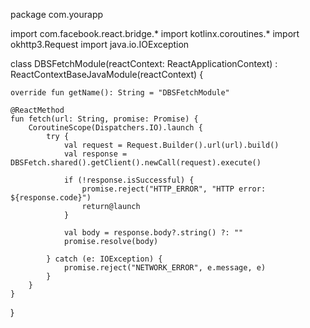 package com.yourapp

import com.facebook.react.bridge.*
import kotlinx.coroutines.*
import okhttp3.Request
import java.io.IOException

class DBSFetchModule(reactContext: ReactApplicationContext) :
    ReactContextBaseJavaModule(reactContext) {

    override fun getName(): String = "DBSFetchModule"

    @ReactMethod
    fun fetch(url: String, promise: Promise) {
        CoroutineScope(Dispatchers.IO).launch {
            try {
                val request = Request.Builder().url(url).build()
                val response = DBSFetch.shared().getClient().newCall(request).execute()

                if (!response.isSuccessful) {
                    promise.reject("HTTP_ERROR", "HTTP error: ${response.code}")
                    return@launch
                }

                val body = response.body?.string() ?: ""
                promise.resolve(body)

            } catch (e: IOException) {
                promise.reject("NETWORK_ERROR", e.message, e)
            }
        }
    }
}
